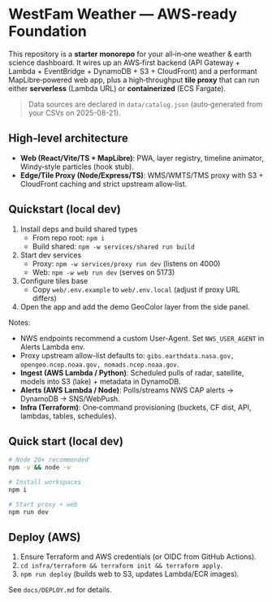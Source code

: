 # WestFam Weather — AWS‑ready Foundation

This repository is a **starter monorepo** for your all‑in‑one weather & earth science dashboard.
It wires up an AWS‑first backend (API Gateway + Lambda + EventBridge + DynamoDB + S3 + CloudFront)
and a performant MapLibre‑powered web app, plus a high‑throughput **tile proxy** that can run
either **serverless** (Lambda URL) or **containerized** (ECS Fargate).

> Data sources are declared in `data/catalog.json` (auto‑generated from your CSVs on 2025-08-21).

## High‑level architecture
- **Web (React/Vite/TS + MapLibre)**: PWA, layer registry, timeline animator, Windy‑style particles (hook stub).
- **Edge/Tile Proxy (Node/Express/TS)**: WMS/WMTS/TMS proxy with S3 + CloudFront caching and strict upstream allow‑list.

## Quickstart (local dev)

1) Install deps and build shared types
	- From repo root: `npm i`
	- Build shared: `npm -w services/shared run build`
2) Start dev services
	- Proxy: `npm -w services/proxy run dev` (listens on 4000)
	- Web: `npm -w web run dev` (serves on 5173)
3) Configure tiles base
	- Copy `web/.env.example` to `web/.env.local` (adjust if proxy URL differs)
4) Open the app and add the demo GeoColor layer from the side panel.

Notes:
- NWS endpoints recommend a custom User-Agent. Set `NWS_USER_AGENT` in Alerts Lambda env.
- Proxy upstream allow-list defaults to: `gibs.earthdata.nasa.gov, opengeo.ncep.noaa.gov, nomads.ncep.noaa.gov`.
- **Ingest (AWS Lambda / Python)**: Scheduled pulls of radar, satellite, models into S3 (lake) + metadata in DynamoDB.
- **Alerts (AWS Lambda / Node)**: Polls/streams NWS CAP alerts → DynamoDB → SNS/WebPush.
- **Infra (Terraform)**: One‑command provisioning (buckets, CF dist, API, lambdas, tables, schedules).

## Quick start (local dev)
```bash
# Node 20+ recommended
npm -v && node -v

# Install workspaces
npm i

# Start proxy + web
npm run dev
```

## Deploy (AWS)
1. Ensure Terraform and AWS credentials (or OIDC from GitHub Actions).
2. `cd infra/terraform && terraform init && terraform apply`.
3. `npm run deploy` (builds web to S3, updates Lambda/ECR images).

See `docs/DEPLOY.md` for details.
